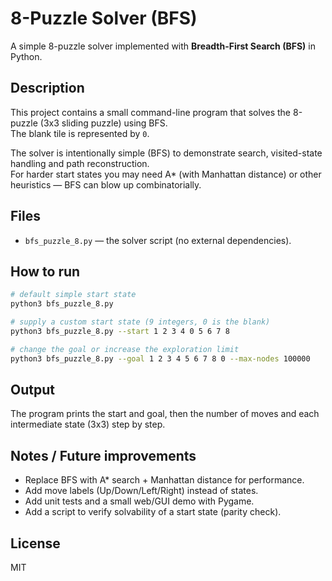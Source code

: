 # 8-Puzzle Solver (BFS)

A simple 8-puzzle solver implemented with **Breadth-First Search (BFS)** in Python.

## Description
This project contains a small command-line program that solves the 8-puzzle (3x3 sliding puzzle) using BFS.  
The blank tile is represented by `0`.

The solver is intentionally simple (BFS) to demonstrate search, visited-state handling and path reconstruction.  
For harder start states you may need A* (with Manhattan distance) or other heuristics — BFS can blow up combinatorially.

## Files
- `bfs_puzzle_8.py` — the solver script (no external dependencies).

## How to run
```bash
# default simple start state
python3 bfs_puzzle_8.py

# supply a custom start state (9 integers, 0 is the blank)
python3 bfs_puzzle_8.py --start 1 2 3 4 0 5 6 7 8

# change the goal or increase the exploration limit
python3 bfs_puzzle_8.py --goal 1 2 3 4 5 6 7 8 0 --max-nodes 100000
```

## Output
The program prints the start and goal, then the number of moves and each intermediate state (3x3) step by step.

## Notes / Future improvements
- Replace BFS with A* search + Manhattan distance for performance.
- Add move labels (Up/Down/Left/Right) instead of states.
- Add unit tests and a small web/GUI demo with Pygame.
- Add a script to verify solvability of a start state (parity check).

## License
MIT
